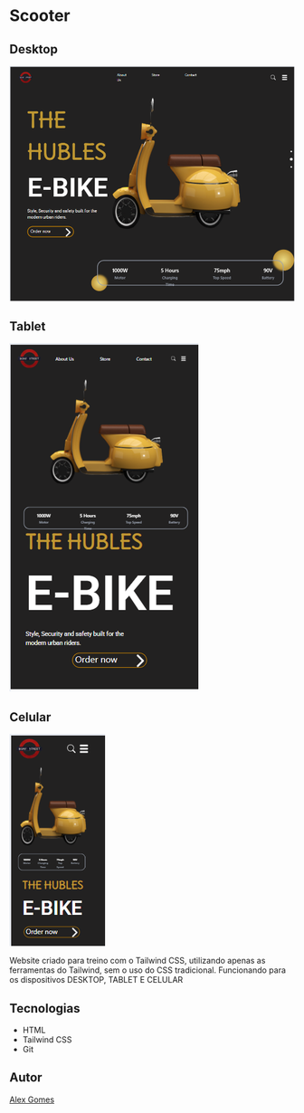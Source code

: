 # Scooter

## Desktop
![](./img/Captura%20de%20tela%202025-06-10%20161406.png)

## Tablet
![](./img/Captura%20de%20tela%202025-06-10%20161521.png)

## Celular
![](./img/Captura%20de%20tela%202025-06-10%20161626.png)

Website criado para treino com o Tailwind CSS, utilizando apenas as ferramentas do Tailwind, sem o uso do CSS tradicional.
Funcionando para os dispositivos DESKTOP, TABLET E CELULAR

## Tecnologias
* HTML
* Tailwind CSS
* Git

## Autor
[Alex Gomes](https://github.com/AlexGomes34)
